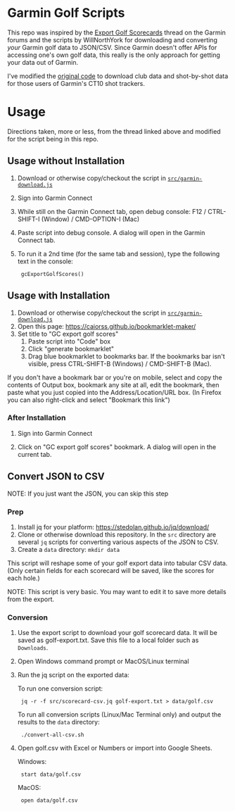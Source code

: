 # Garmin Golf Scripts

This repo was inspired by the [Export Golf Scorecards](https://forums.garmin.com/apps-software/mobile-apps-web/f/garmin-connect-web/128000/export-golf-scorecards/1229772#1229772) thread on the Garmin forums and the scripts by WillNorthYork for downloading and converting *your* Garmin golf data to JSON/CSV.  Since Garmin doesn't offer APIs for accessing one's own golf data, this really is the only approach for getting your data out of Garmin.

I've modified the [original code](https://forums.garmin.com/apps-software/mobile-apps-web/f/garmin-connect-web/128000/export-golf-scorecards/1229772#1229772) to download club data and shot-by-shot data for those users of Garmin's CT10 shot trackers.  


# Usage

Directions taken, more or less, from the thread linked above and modified for the script being in this repo.

## Usage without Installation

1. Download or otherwise copy/checkout the script in [`src/garmin-download.js`](https://github.com/gsingers/garmin_golf/blob/main/src/garmin-download.js)
1. Sign into Garmin Connect
1. While still on the Garmin Connect tab, open debug console: F12 / CTRL-SHIFT-I (Window) / CMD-OPTION-I (Mac)
1. Paste script into debug console. A dialog will open in the Garmin Connect tab.
1. To run it a 2nd time (for the same tab and session), type the following text in the console:
        
        gcExportGolfScores()
        
        
## Usage with Installation

1. Download or otherwise copy/checkout the script in [`src/garmin-download.js`](https://github.com/gsingers/garmin_golf/blob/main/src/garmin-download.js)
1. Open this page: https://caiorss.github.io/bookmarklet-maker/
1. Set title to "GC export golf scores"
    1. Paste script into "Code" box
    1. Click "generate bookmarklet"
    1. Drag blue bookmarklet to bookmarks bar. If the bookmarks bar isn't visible, press CTRL-SHIFT-B (Windows) / CMD-SHIFT-B (Mac).

If you don't have a bookmark bar or you're on mobile, select and copy the contents of Output box, bookmark any site at all, edit the bookmark, then paste what you just copied into the Address/Location/URL box. (In Firefox you can also right-click and select "Bookmark this link")

### After Installation

1. Sign into Garmin Connect

1.  Click on "GC export golf scores" bookmark. A dialog will open in the current tab.

## Convert JSON to CSV

NOTE: If you just want the JSON, you can skip this step 

### Prep

1. Install jq for your platform: https://stedolan.github.io/jq/download/
1. Clone or otherwise download this repository.  In the `src` directory are several `jq` scripts for converting various aspects of the JSON to CSV.
1. Create a `data` directory: `mkdir data`

This script will reshape some of your golf export data into tabular CSV data. (Only certain fields for each scorecard will be saved, like the scores for each hole.)

NOTE: This script is very basic. You may want to edit it to save more details from the export.

### Conversion

1. Use the export script to download your golf scorecard data. It will be saved as golf-export.txt. Save this file to a local folder such as `Downloads`.
1. Open Windows command prompt or MacOS/Linux terminal
1. Run the jq script on the exported data:
    
    To run one conversion script:

        jq -r -f src/scorecard-csv.jq golf-export.txt > data/golf.csv
        
    To run all conversion scripts (Linux/Mac Terminal only) and output the results to the `data` directory:
    
        ./convert-all-csv.sh
        
    

1. Open golf.csv with Excel or Numbers or import into Google Sheets.

    Windows:

        start data/golf.csv

    MacOS:

        open data/golf.csv